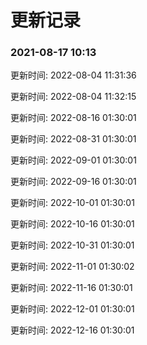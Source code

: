 # 更新记录

### 2021-08-17 10:13
 

更新时间: 2022-08-04 11:31:36

更新时间: 2022-08-04 11:32:15

更新时间: 2022-08-16 01:30:01

更新时间: 2022-08-31 01:30:01

更新时间: 2022-09-01 01:30:01

更新时间: 2022-09-16 01:30:01

更新时间: 2022-10-01 01:30:01

更新时间: 2022-10-16 01:30:01

更新时间: 2022-10-31 01:30:01

更新时间: 2022-11-01 01:30:02

更新时间: 2022-11-16 01:30:01

更新时间: 2022-12-01 01:30:01

更新时间: 2022-12-16 01:30:01
